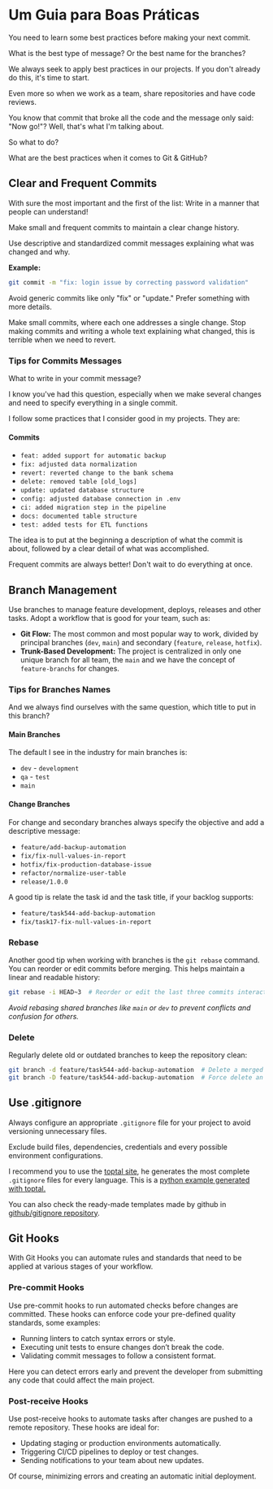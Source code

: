 # Um Guia para Boas Práticas

You need to learn some best practices before making your next commit.

What is the best type of message? Or the best name for the branches?

We always seek to apply best practices in our projects. If you don't already do this, it's time to start.

Even more so when we work as a team, share repositories and have code reviews.

You know that commit that broke all the code and the message only said: "Now go!"? Well, that's what I'm talking about.

So what to do?

What are the best practices when it comes to Git & GitHub?

## Clear and Frequent Commits

With sure the most important and the first of the list: Write in a manner that people can understand!

Make small and frequent commits to maintain a clear change history.

Use descriptive and standardized commit messages explaining what was changed and why.

**Example:** 
```bash
git commit -m "fix: login issue by correcting password validation"
```

Avoid generic commits like only "fix" or "update." Prefer something with more details.

Make small commits, where each one addresses a single change. Stop making commits and writing a whole text explaining what changed, this is terrible when we need to revert.

### Tips for Commits Messages
What to write in your commit message?

I know you've had this question, especially when we make several changes and need to specify everything in a single commit.

I follow some practices that I consider good in my projects. They are:

#### Commits
- `feat: added support for automatic backup`
- `fix: adjusted data normalization`
- `revert: reverted change to the bank schema`
- `delete: removed table [old_logs]`
- `update: updated database structure`
- `config: adjusted database connection in .env`
- `ci: added migration step in the pipeline`
- `docs: documented table structure`
- `test: added tests for ETL functions`

The idea is to put at the beginning a description of what the commit is about, followed by a clear detail of what was accomplished.

Frequent commits are always better! Don't wait to do everything at once.

## Branch Management
Use branches to manage feature development, deploys, releases and other tasks. Adopt a workflow that is good for your team, such as:
- **Git Flow:** The most common and most popular way to work, divided by principal branches (`dev`, `main`) and secondary (`feature`, `release`, `hotfix`).
- **Trunk-Based Development:** The project is centralized in only one unique branch for all team, the `main` and we have the concept of `feature-branchs` for changes.

### Tips for Branches Names
And we always find ourselves with the same question, which title to put in this branch?

#### Main Branches
The default I see in the industry for main branches is:
- `dev` - `development`
- `qa` - `test`
- `main`

#### Change Branches
For change and secondary branches always specify the objective and add a descriptive message:
- `feature/add-backup-automation`
- `fix/fix-null-values-in-report`
- `hotfix/fix-production-database-issue`
- `refactor/normalize-user-table`
- `release/1.0.0`

A good tip is relate the task id and the task title, if your backlog supports:
- `feature/task544-add-backup-automation`
- `fix/task17-fix-null-values-in-report`

### Rebase
Another good tip when working with branches is the `git rebase` command. You can reorder or edit commits before merging. This helps maintain a linear and readable history:
```bash
git rebase -i HEAD~3  # Reorder or edit the last three commits interactively
```

*Avoid rebasing shared branches like `main` or `dev` to prevent conflicts and confusion for others.*

### Delete
Regularly delete old or outdated branches to keep the repository clean:

```bash
git branch -d feature/task544-add-backup-automation  # Delete a merged branch
git branch -D feature/task544-add-backup-automation  # Force delete an unmerged branch
```

## Use .gitignore
Always configure an appropriate `.gitignore` file for your project to avoid versioning unnecessary files.

Exclude build files, dependencies, credentials and every possible environment configurations.

I recommend you to use the [toptal site](https://www.toptal.com/developers/gitignore), he generates the most complete `.gitignore` files for every language. This is a [python example generated with toptal.](https://www.toptal.com/developers/gitignore/api/python)

You can also check the ready-made templates made by github in [github/gitignore repository](https://github.com/github/gitignore).

## Git Hooks
With Git Hooks you can automate rules and standards that need to be applied at various stages of your workflow. 

### Pre-commit Hooks
Use pre-commit hooks to run automated checks before changes are committed. These hooks can enforce code your pre-defined quality standards, some examples:
- Running linters to catch syntax errors or style.
- Executing unit tests to ensure changes don’t break the code.
- Validating commit messages to follow a consistent format.

Here you can detect errors early and prevent the developer from submitting any code that could affect the main project.

### Post-receive Hooks
Use post-receive hooks to automate tasks after changes are pushed to a remote repository. These hooks are ideal for:
- Updating staging or production environments automatically.
- Triggering CI/CD pipelines to deploy or test changes.
- Sending notifications to your team about new updates.

Of course, minimizing errors and creating an automatic initial deployment.


